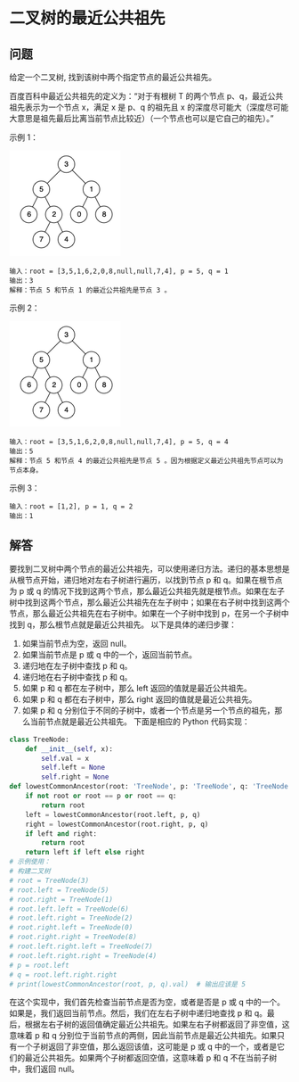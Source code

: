 # 二叉树的最近公共祖先
## 问题
给定一个二叉树, 找到该树中两个指定节点的最近公共祖先。

百度百科中最近公共祖先的定义为：“对于有根树 T 的两个节点 p、q，最近公共祖先表示为一个节点 x，满足 x 是 p、q 的祖先且 x 的深度尽可能大（深度尽可能大意思是祖先最后比离当前节点比较近）（一个节点也可以是它自己的祖先）。”



示例 1：

![F%i](pic/236_1.png)
```
输入：root = [3,5,1,6,2,0,8,null,null,7,4], p = 5, q = 1
输出：3
解释：节点 5 和节点 1 的最近公共祖先是节点 3 。
```
示例 2：

![F%i](pic/236_2.png)
```
输入：root = [3,5,1,6,2,0,8,null,null,7,4], p = 5, q = 4
输出：5
解释：节点 5 和节点 4 的最近公共祖先是节点 5 。因为根据定义最近公共祖先节点可以为节点本身。
```
示例 3：
```
输入：root = [1,2], p = 1, q = 2
输出：1
```
## 解答
要找到二叉树中两个节点的最近公共祖先，可以使用递归方法。递归的基本思想是从根节点开始，递归地对左右子树进行遍历，以找到节点 p 和 q。如果在根节点为 p 或 q 的情况下找到这两个节点，那么最近公共祖先就是根节点。如果在左子树中找到这两个节点，那么最近公共祖先在左子树中；如果在右子树中找到这两个节点，那么最近公共祖先在右子树中。如果在一个子树中找到 p，在另一个子树中找到 q，那么根节点就是最近公共祖先。
以下是具体的递归步骤：
1. 如果当前节点为空，返回 null。
2. 如果当前节点是 p 或 q 中的一个，返回当前节点。
3. 递归地在左子树中查找 p 和 q。
4. 递归地在右子树中查找 p 和 q。
5. 如果 p 和 q 都在左子树中，那么 left 返回的值就是最近公共祖先。
6. 如果 p 和 q 都在右子树中，那么 right 返回的值就是最近公共祖先。
7. 如果 p 和 q 分别位于不同的子树中，或者一个节点是另一个节点的祖先，那么当前节点就是最近公共祖先。
下面是相应的 Python 代码实现：
```python
class TreeNode:
    def __init__(self, x):
        self.val = x
        self.left = None
        self.right = None
def lowestCommonAncestor(root: 'TreeNode', p: 'TreeNode', q: 'TreeNode') -> 'TreeNode':
    if not root or root == p or root == q:
        return root
    left = lowestCommonAncestor(root.left, p, q)
    right = lowestCommonAncestor(root.right, p, q)
    if left and right:
        return root
    return left if left else right
# 示例使用：
# 构建二叉树
# root = TreeNode(3)
# root.left = TreeNode(5)
# root.right = TreeNode(1)
# root.left.left = TreeNode(6)
# root.left.right = TreeNode(2)
# root.right.left = TreeNode(0)
# root.right.right = TreeNode(8)
# root.left.right.left = TreeNode(7)
# root.left.right.right = TreeNode(4)
# p = root.left
# q = root.left.right.right
# print(lowestCommonAncestor(root, p, q).val)  # 输出应该是 5
```
在这个实现中，我们首先检查当前节点是否为空，或者是否是 p 或 q 中的一个。如果是，我们返回当前节点。然后，我们在左右子树中递归地查找 p 和 q。最后，根据左右子树的返回值确定最近公共祖先。如果左右子树都返回了非空值，这意味着 p 和 q 分别位于当前节点的两侧，因此当前节点是最近公共祖先。如果只有一个子树返回了非空值，那么返回该值，这可能是 p 或 q 中的一个，或者是它们的最近公共祖先。如果两个子树都返回空值，这意味着 p 和 q 不在当前子树中，我们返回 null。


